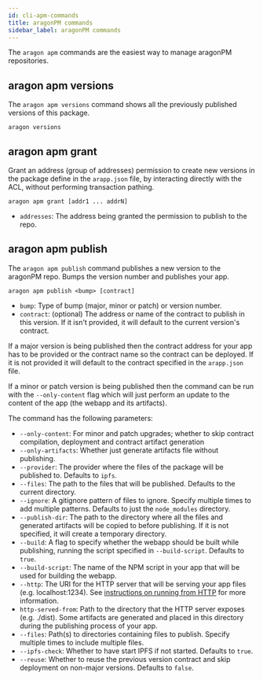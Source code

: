 ```yaml
---
id: cli-apm-commands
title: aragonPM commands
sidebar_label: aragonPM commands
---
```


The `aragon apm` commands are the easiest way to manage aragonPM repositories.

## aragon apm versions

The `aragon apm versions` command shows all the previously published versions of this package.

```
aragon versions
```

## aragon apm grant

Grant an address (group of addresses) permission to create new versions in the package define in the `arapp.json` file, by interacting directly with the ACL, without performing transaction pathing.

```
aragon apm grant [addr1 ... addrN]
```

- `addresses`: The address being granted the permission to publish to the repo. 

## aragon apm publish

The `aragon apm publish` command publishes a new version to the aragonPM repo. Bumps the version number and publishes your app. 

```
aragon apm publish <bump> [contract]
```

- `bump`: Type of bump (major, minor or patch) or version number.
- `contract`: (optional) The address or name of the contract to publish in this version. If it isn't provided, it will default to the current version's contract.

If a major version is being published then the contract address for your app has to be provided or the contract name so the contract can be deployed. If it is not provided it will default to the contract specified in the `arapp.json` file.

If a minor or patch version is being published then the command can be run with the `--only-content` flag which will just perform an update to the content of the app (the webapp and its artifacts).

The command has the following parameters:

- `--only-content`: For minor and patch upgrades; whether to skip contract compilation, deployment and contract artifact generation
- `--only-artifacts`: Whether just generate artifacts file without publishing.
- `--provider`: The provider where the files of the package will be published to. Defaults to `ipfs`.
- `--files`: The path to the files that will be published. Defaults to the current directory.
- `--ignore`: A gitignore pattern of files to ignore. Specify multiple times to add multiple patterns. Defaults to just the `node_modules` directory.
- `--publish-dir`: The path to the directory where all the files and generated artifacts will be copied to before publishing. If it is not specified, it will create a temporary directory.
- `--build`: A flag to specify whether the webapp should be built while publishing, running the script specified in `--build-script`. Defaults to `true`.
- `--build-script`: The name of the NPM script in your app that will be used for building the webapp.
- `--http`: The URI for the HTTP server that will be serving your app files (e.g. localhost:1234). See [instructions on running from HTTP](#running-your-app-from-a-development-http-server) for more information.
- `http-served-from`: Path to the directory that the HTTP server exposes (e.g. ./dist). Some artifacts are generated and placed in this directory during the publishing process of your app.
- `--files`: Path(s) to directories containing files to publish. Specify multiple times to include multiple files.
- `--ipfs-check`: Whether to have start IPFS if not started. Defaults to `true`.
- `--reuse`: Whether to reuse the previous version contract and skip deployment on non-major versions. Defaults to `false`.
